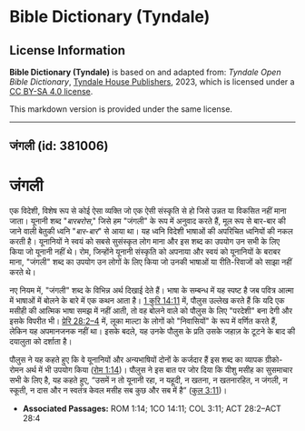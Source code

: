 # Bible Dictionary (Tyndale)

## License Information

**Bible Dictionary (Tyndale)** is based on and adapted from: _Tyndale Open Bible Dictionary_, [Tyndale House Publishers](https://tyndaleopenresources.com/), 2023, which is licensed under a [CC BY-SA 4.0 license](https://creativecommons.org/licenses/by-sa/4.0/legalcode.en).

This markdown version is provided under the same license.



--------------------------------

## जंगली (id: 381006)

जंगली
=====

एक विदेशी, विशेष रूप से कोई ऐसा व्यक्ति जो एक ऐसी संस्कृति से हो जिसे उन्नत या विकसित नहीं माना जाता। यूनानी शब्द "*बारबरोस*," जिसे हम "जंगली" के रूप में अनुवाद करते हैं, मूल रूप से बार\-बार की जाने वाली बेतुकी ध्वनि "*बार\-बार*" से आया था। यह ध्वनि विदेशी भाषाओं की अपरिचित ध्वनियों की नकल करती है। यूनानियों ने स्वयं को सबसे सुसंस्कृत लोग माना और इस शब्द का उपयोग उन सभी के लिए किया जो यूनानी नहीं थे। रोम, जिन्होंने यूनानी संस्कृति को अपनाया और स्वयं को यूनानियों के बराबर माना, "जंगली" शब्द का उपयोग उन लोगों के लिए किया जो उनकी भाषाओं या रीति\-रिवाजों को साझा नहीं करते थे।

नए नियम में, "जंगली" शब्द के विभिन्न अर्थ दिखाई देते हैं। भाषा के सम्बन्ध में यह स्पष्ट है जब पवित्र आत्मा में भाषाओं में बोलने के बारे में एक कथन आता है। [1 कुरि 14:11](https://ref.ly/1Cor14:11) में, पौलुस उल्लेख करते हैं कि यदि एक मसीही की आत्मिक भाषा समझ में नहीं आती, तो वह बोलने वाले को पौलुस के लिए "परदेशी" बना देगी और इसके विपरीत भी। [प्रेरि 28:2–4](https://ref.ly/Acts28:2-Acts28:4) में, लूका माल्टा के लोगों को "निवासियों" के रूप में वर्णित करते हैं, लेकिन यह अपमानजनक नहीं था। इसके बदले, यह उनके पौलुस के प्रति उसके जहाज़ के टूटने के बाद की दयालुता को दर्शाता है।

पौलुस ने यह कहते हुए कि वे यूनानियों और अन्यभाषियों दोनों के कर्जदार हैं इस शब्द का व्यापक ग्रीको\-रोमन अर्थ में भी उपयोग किया ([रोम 1:14](https://ref.ly/Rom1:14))। पौलुस ने इस बात पर जोर दिया कि यीशु मसीह का सुसमाचार सभी के लिए है, यह कहते हुए, “उसमें न तो यूनानी रहा, न यहूदी, न खतना, न खतनारहित, न जंगली, न स्कूती, न दास और न स्वतंत्र केवल मसीह सब कुछ और सब में है” ([कुल 3:11](https://ref.ly/Col3:11))।

* **Associated Passages:** ROM 1:14; 1CO 14:11; COL 3:11; ACT 28:2–ACT 28:4

